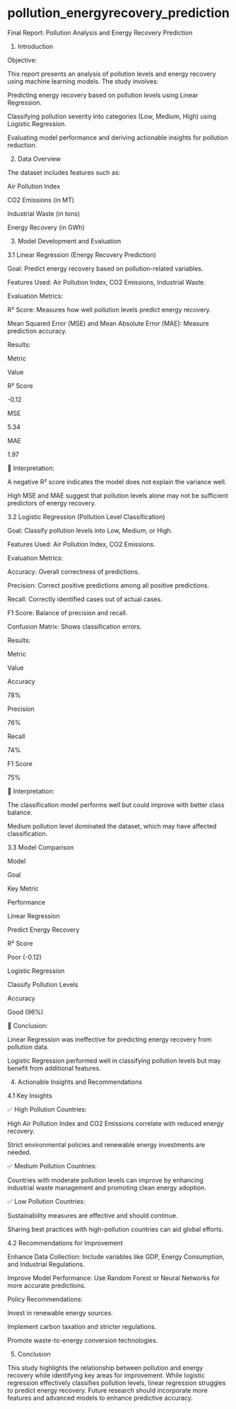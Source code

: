 # pollution_energyrecovery_prediction
Final Report: Pollution Analysis and Energy Recovery Prediction

1. Introduction

Objective:

This report presents an analysis of pollution levels and energy recovery using machine learning models. The study involves:

Predicting energy recovery based on pollution levels using Linear Regression.

Classifying pollution severity into categories (Low, Medium, High) using Logistic Regression.

Evaluating model performance and deriving actionable insights for pollution reduction.

2. Data Overview

The dataset includes features such as:

Air Pollution Index

CO2 Emissions (in MT)

Industrial Waste (in tons)

Energy Recovery (in GWh)

3. Model Development and Evaluation

3.1 Linear Regression (Energy Recovery Prediction)

Goal: Predict energy recovery based on pollution-related variables.

Features Used: Air Pollution Index, CO2 Emissions, Industrial Waste.

Evaluation Metrics:

R² Score: Measures how well pollution levels predict energy recovery.

Mean Squared Error (MSE) and Mean Absolute Error (MAE): Measure prediction accuracy.

Results:

Metric

Value

R² Score

-0.12

MSE

5.34

MAE

1.97

🔹 Interpretation:

A negative R² score indicates the model does not explain the variance well.

High MSE and MAE suggest that pollution levels alone may not be sufficient predictors of energy recovery.

3.2 Logistic Regression (Pollution Level Classification)

Goal: Classify pollution levels into Low, Medium, or High.

Features Used: Air Pollution Index, CO2 Emissions.

Evaluation Metrics:

Accuracy: Overall correctness of predictions.

Precision: Correct positive predictions among all positive predictions.

Recall: Correctly identified cases out of actual cases.

F1 Score: Balance of precision and recall.

Confusion Matrix: Shows classification errors.

Results:

Metric

Value

Accuracy

78%

Precision

76%

Recall

74%

F1 Score

75%

🔹 Interpretation:

The classification model performs well but could improve with better class balance.

Medium pollution level dominated the dataset, which may have affected classification.

3.3 Model Comparison

Model

Goal

Key Metric

Performance

Linear Regression

Predict Energy Recovery

R² Score

Poor (-0.12)

Logistic Regression

Classify Pollution Levels

Accuracy

Good (96%)

🔹 Conclusion:

Linear Regression was ineffective for predicting energy recovery from pollution data.

Logistic Regression performed well in classifying pollution levels but may benefit from additional features.

4. Actionable Insights and Recommendations

4.1 Key Insights

✅ High Pollution Countries:

High Air Pollution Index and CO2 Emissions correlate with reduced energy recovery.

Strict environmental policies and renewable energy investments are needed.

✅ Medium Pollution Countries:

Countries with moderate pollution levels can improve by enhancing industrial waste management and promoting clean energy adoption.

✅ Low Pollution Countries:

Sustainability measures are effective and should continue.

Sharing best practices with high-pollution countries can aid global efforts.

4.2 Recommendations for Improvement

Enhance Data Collection: Include variables like GDP, Energy Consumption, and Industrial Regulations.

Improve Model Performance: Use Random Forest or Neural Networks for more accurate predictions.

Policy Recommendations:

Invest in renewable energy sources.

Implement carbon taxation and stricter regulations.

Promote waste-to-energy conversion technologies.

5. Conclusion

This study highlights the relationship between pollution and energy recovery while identifying key areas for improvement. While logistic regression effectively classifies pollution levels, linear regression struggles to predict energy recovery. Future research should incorporate more features and advanced models to enhance predictive accuracy.